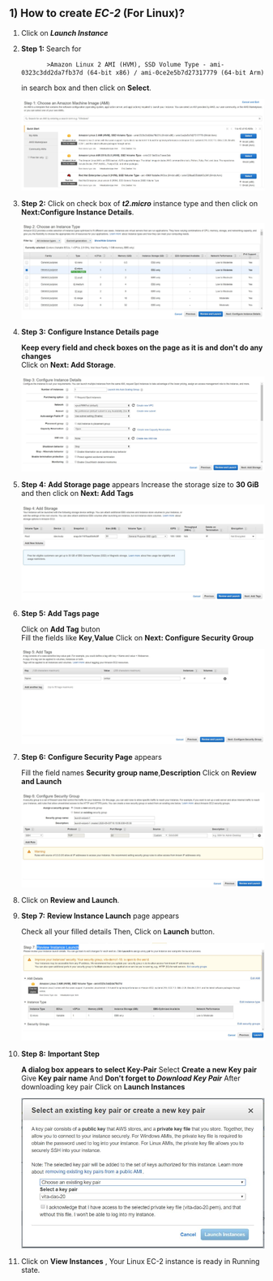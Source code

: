 ## **1) How to create _EC-2_ (For Linux)?**

1) Click on **_Launch Instance_**

2) **Step 1:** Search for 
               
              >Amazon Linux 2 AMI (HVM), SSD Volume Type - ami-0323c3dd2da7fb37d (64-bit x86) / ami-0ce2e5b7d27317779 (64-bit Arm)
               
    in search box and then click on **Select**.
  
    ![](Image/Linux1.JPG)
 
3) **Step 2:** Click on check box of **_t2.micro_** instance type and then click on **Next:Configure Instance Details**.
 
    ![](Image/Linux2.JPG)
    
4) **Step 3:** **Configure Instance Details page**
 
      **Keep every field and check boxes on the page as it is and don't do any changes**\
      Click on **Next: Add Storage**.
    
    ![](Image/Linux3.JPG)
    
 5) **Step 4:** **Add Storage page** appears
                Increase the storage size to **30 GiB** and then click on **Next: Add Tags**
                
    ![](Image/Linux4.JPG)            
                
 6) **Step 5:** **Add Tags page**
 
       Click on **Add Tag** buton\
                Fill the fields like **Key**,**Value**
                Click on **Next: Configure Security Group**
                
    ![](Image/Linux5.JPG) 
    
 7) **Step 6:** **Configure Security Page** appears
 
       Fill the field names **Security group name**,**Description**
       Click on **Review and Launch**
                
    ![](Image/Linux6.JPG)
    
 8) Click on **Review and Launch**.
 
 9) **Step 7:** **Review Instance Launch** page appears
 
       Check all your filled details
       Then, Click on **Launch** button.
                  
    ![](Image/Linux7.JPG)
    
 10) **Step 8:** **Important Step**
 
        **A dialog box appears to select Key-Pair**
        Select **Create a new Key pair**
        Give **Key pair name**
        And **Don't forget to _Download Key Pair_**
        After downloading key pair Click on **Launch Instances**
                   
     <img src="Image/Linux8.JPG" width=500>
     
 11) Click on **View Instances** , Your Linux EC-2 instance is ready in Running state.   
           
                
                 
     
